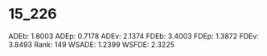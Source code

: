 # 15_226

ADEb: 1.8003
ADEp: 0.7178
ADEv: 2.1374
FDEb: 3.4003
FDEp: 1.3872
FDEv: 3.8493
Rank: 149
WSADE: 1.2399
WSFDE: 2.3225